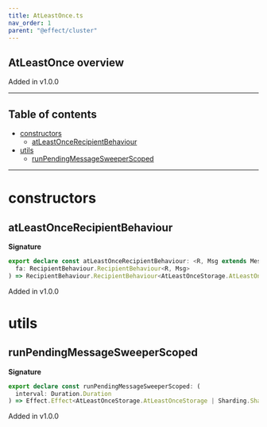 ```yaml
---
title: AtLeastOnce.ts
nav_order: 1
parent: "@effect/cluster"
---
```


## AtLeastOnce overview

Added in v1.0.0

---

<h2 class="text-delta">Table of contents</h2>

- [constructors](#constructors)
  - [atLeastOnceRecipientBehaviour](#atleastoncerecipientbehaviour)
- [utils](#utils)
  - [runPendingMessageSweeperScoped](#runpendingmessagesweeperscoped)

---

# constructors

## atLeastOnceRecipientBehaviour

**Signature**

```ts
export declare const atLeastOnceRecipientBehaviour: <R, Msg extends Message.Any>(
  fa: RecipientBehaviour.RecipientBehaviour<R, Msg>
) => RecipientBehaviour.RecipientBehaviour<AtLeastOnceStorage.AtLeastOnceStorage | R, Msg>
```

Added in v1.0.0

# utils

## runPendingMessageSweeperScoped

**Signature**

```ts
export declare const runPendingMessageSweeperScoped: (
  interval: Duration.Duration
) => Effect.Effect<AtLeastOnceStorage.AtLeastOnceStorage | Sharding.Sharding | Scope.Scope, never, void>
```

Added in v1.0.0
